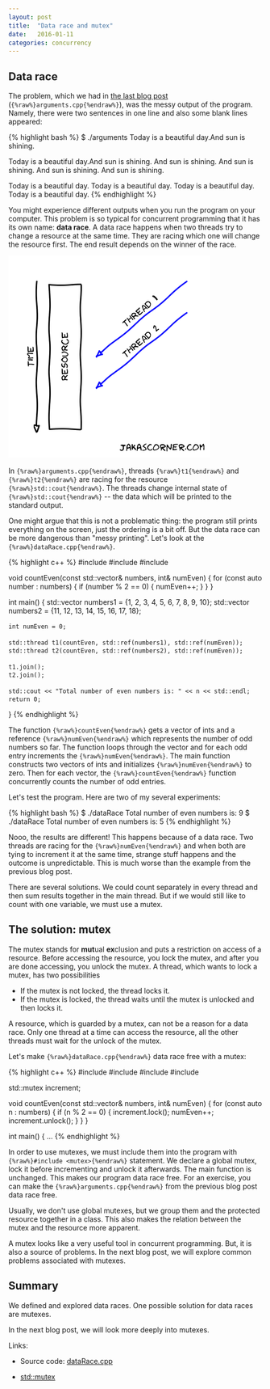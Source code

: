 ```yaml
---
layout: post
title:  "Data race and mutex"
date:   2016-01-11
categories: concurrency
---
```


Data race
---------

The problem, which we had in [the last blog post](/blog/2016/01/arguments.html)
(`{%raw%}arguments.cpp{%endraw%}`), was the messy output of the program. Namely,
there were two sentences in one line and also some blank lines appeared:

{% highlight bash %}
$ ./arguments 
Today is a beautiful day.And sun is shining.

Today is a beautiful day.And sun is shining.
And sun is shining.
And sun is shining.
And sun is shining.
And sun is shining.

Today is a beautiful day.
Today is a beautiful day.
Today is a beautiful day.
Today is a beautiful day.
{% endhighlight %}

You might experience different outputs when you run the program on your 
computer. This problem is so typical for concurrent programming that it has its
own name: **data race**. A data race happens when two threads try to change a
resource at the same time. They are racing which one will change the resource
first. The end result depends on the winner of the race.

![Data race](/pics/data_race.png)

In `{%raw%}arguments.cpp{%endraw%}`, threads `{%raw%}t1{%endraw%}` and
`{%raw%}t2{%endraw%}` are racing for the resource
`{%raw%}std::cout{%endraw%}`. The threads change internal state of
`{%raw%}std::cout{%endraw%}` -- the data which will be printed to the standard
output.

One might argue that this is not a problematic thing: the program still prints
everything on the screen, just the ordering is a bit off. But the data race can
be more dangerous than "messy printing". Let's look at the
`{%raw%}dataRace.cpp{%endraw%}`.

{% highlight c++ %}
#include <iostream>
#include <thread>
#include <vector>

void countEven(const std::vector<int>& numbers,
               int& numEven)
{
    for (const auto number : numbers)
    {
        if (number % 2 == 0)
        {
            numEven++;
        }
    }
}

int main()
{
    std::vector<int> numbers1 = {1, 2, 3, 4, 5, 6, 7, 8, 9, 10};
    std::vector<int> numbers2 = {11, 12, 13, 14, 15, 16, 17, 18};
    
    int numEven = 0;
    
    std::thread t1(countEven, std::ref(numbers1), std::ref(numEven));
    std::thread t2(countEven, std::ref(numbers2), std::ref(numEven));    

    t1.join();
    t2.join();
    
    std::cout << "Total number of even numbers is: " << n << std::endl;
    return 0;
}
{% endhighlight %}

The function `{%raw%}countEven{%endraw%}` gets a vector of ints and a reference
`{%raw%}numEven{%endraw%}` which represents the number of odd numbers so
far. The function loops through the vector and for each odd entry increments
the `{%raw%}numEven{%endraw%}`. The main function constructs two
vectors of ints and initializes `{%raw%}numEven{%endraw%}` to zero. Then for
each vector, the `{%raw%}countEven{%endraw%}` function concurrently counts the number
of odd entries.

Let's test the program. Here are two of my several experiments:

{% highlight bash %}
$ ./dataRace 
Total number of even numbers is: 9
$ ./dataRace 
Total number of even numbers is: 5
{% endhighlight %}

Nooo, the results are different! This happens because of a data race. Two threads
are racing for the `{%raw%}numEven{%endraw%}` and when both are tying to
increment it at the same time, strange stuff happens and the outcome is
unpredictable. This is much worse than the example from the previous blog post. 

There are several solutions. We could count separately in every thread and then
sum results together in the main thread. But if we would still like to count with
one variable, we must use a mutex.

The solution: mutex
-------------------

The mutex stands for **mut**ual **ex**clusion and puts a restriction on access of a
resource. Before accessing the resource, you lock the mutex, and after you are
done accessing, you unlock the mutex. A thread, which wants to lock a mutex, has
two possibilities

* If the mutex is not locked, the thread locks it.
* If the mutex is locked, the thread waits until the mutex is unlocked and then
  locks it.

A resource, which is guarded by a mutex, can not be a reason for a data
race. Only one thread at a time can access the resource, all the other threads
must wait for the unlock of the mutex.

Let's make `{%raw%}dataRace.cpp{%endraw%}` data race free with a mutex:

{% highlight c++ %}
#include <iostream>
#include <thread>
#include <mutex>
#include <vector>

std::mutex increment;

void countEven(const std::vector<int>& numbers,
               int& numEven)
{
    for (const auto n : numbers)
    {
        if (n % 2 == 0)
        {
            increment.lock();
            numEven++;
            increment.unlock();
        }
    }
}

int main()
{ ...
{% endhighlight %}

In order to use mutexes, we must include them into the program with
`{%raw%}#include <mutex>{%endraw%}` statement. We declare a global mutex, lock
it before incrementing and unlock it afterwards. The main function is
unchanged. This makes our program data race free. For an exercise, you can make
the `{%raw%}arguments.cpp{%endraw%}` from the previous blog post data race free.

Usually, we don't use global mutexes, but we group them and the protected
resource together in a class. This also makes the relation between the mutex and
the resource more apparent. 

A mutex looks like a very useful tool in concurrent programming. But, it is also
a source of problems. In the next blog post, we will explore common
problems associated with mutexes. 

Summary
-------

We defined and explored data races. One possible solution for data races are
mutexes.

In the next blog post, we will look more deeply into mutexes. 

Links:

* Source code: [dataRace.cpp](https://github.com/jakaspeh/concurrency/blob/master/dataRace.cpp)

* [std::mutex](http://en.cppreference.com/w/cpp/thread/mutex)






